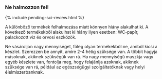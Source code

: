 ### Ne halmozzon fel!

{% include pending-sci-review.html %}

 A különböző termékek felhalmozása miatt könnyen hiány alakulhat ki. A következő termékekből alakulhat ki hiány ilyen esetben: WC-papír, palackozott víz és orvosi eszközök. 

 Ne vásároljon nagy mennyiséget, főleg olyan termékekből ne, amiből kicsi a készlet. Szerezzen be annyit, amire 2-4 hétig szüksége van. A többit hagyja másoknak, akiknek szükségük van rá. Ha nagy mennyiségű maszkja vagy egyéb készlete van, fontolja meg, hogy felajánlja azoknak, akiknek szüksége van rá, például az egészségügyi szolgáltatóknak vagy helyi élelmiszerbanknak.
